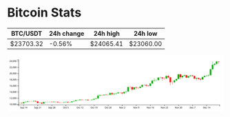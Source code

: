 # Bitcoin Stats

BTC/USDT|24h change|24h high|24h low|
|---|---|---|---|
|$23703.32|-0.56%|$24065.41|$23060.00|

<img src="./chart.svg">
